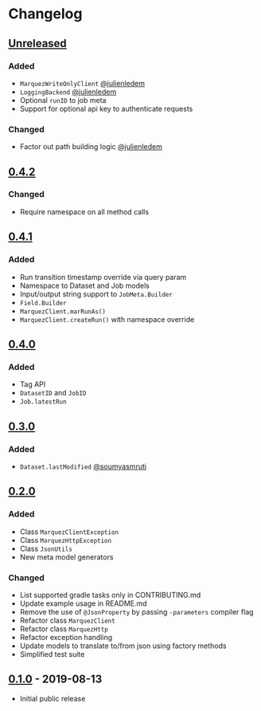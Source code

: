 # Changelog

## [Unreleased](https://github.com/MarquezProject/marquez-java/compare/0.4.2...HEAD)

### Added

* `MarquezWriteOnlyClient` [@julienledem](https://github.com/julienledem)
* `LoggingBackend` [@julienledem](https://github.com/julienledem)
* Optional `runID` to job meta
* Support for optional api key to authenticate requests

### Changed

* Factor out path building logic [@julienledem](https://github.com/julienledem)

## [0.4.2](https://github.com/MarquezProject/marquez-java/compare/0.4.1...0.4.2)

### Changed

* Require namespace on all method calls

## [0.4.1](https://github.com/MarquezProject/marquez-java/compare/0.4.0...0.4.1)

### Added

* Run transition timestamp override via query param 
* Namespace to Dataset and Job models 
* Input/output string support to `JobMeta.Builder` 
* `Field.Builder`
* `MarquezClient.marRunAs()`
* `MarquezClient.createRun()` with namespace override

## [0.4.0](https://github.com/MarquezProject/marquez-java/compare/0.3.0...0.4.0)

### Added

* Tag API
* `DatasetID` and `JobID`
* `Job.latestRun`

## [0.3.0](https://github.com/MarquezProject/marquez-java/compare/0.2.0...0.3.0)

### Added

* `Dataset.lastModified` [@soumyasmruti](https://github.com/soumyasmruti)

## [0.2.0](https://github.com/MarquezProject/marquez-java/compare/0.1.0...0.2.0)

### Added

* Class `MarquezClientException`
* Class `MarquezHttpException`
* Class `JsonUtils`
* New meta model generators

### Changed

* List supported gradle tasks only in CONTRIBUTING.md
* Update example usage in README.md
* Remove the use of `@JsonProperty` by passing `-parameters` compiler flag
* Refactor class `MarquezClient`
* Refactor class `MarquezHttp`
* Refactor exception handling
* Update models to translate to/from json using factory methods
* Simplified test suite

## [0.1.0](https://github.com/MarquezProject/marquez-java/releases/tag/0.1.0) - 2019-08-13

* Initial public release
